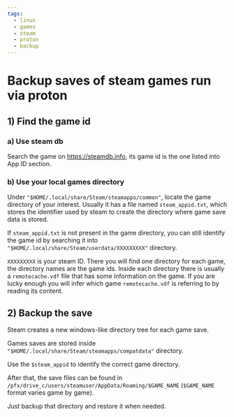 ```yaml
---
tags:
  - linux
  - games
  - steam
  - proton
  - backup
---
```


# Backup saves of steam games run via proton


## 1) Find the game id

### a) Use steam db

Search the game on https://steamdb.info, its game id is the one listed into App ID section.

### b) Use your local games directory

Under `"$HOME/.local/share/Steam/steamapps/common"`, locate the game directory of your interest.
Usually it has a file named `steam_appid.txt`, which stores the identifier used by steam to create the directory where game save data is stored. 

If `steam_appid.txt` is not present in the game directory, you can still identify the game id by searching it into `"$HOME/.local/share/Steam/userdata/XXXXXXXXX"` directory. 

`XXXXXXXXX` is your steam ID. There you will find one directory for each game, the directory names are the game ids.
Inside each directory there is usually a `remotecache.vdf` file that has some information on the game.
If you are lucky enough you will infer which game `remotecache.vdf` is referring to by reading its content.


## 2) Backup the save

Steam creates a new windows-like directory tree for each game save.

Games saves are stored inside `"$HOME/.local/share/Steam/steamapps/compatdata"` directory.

Use the `$steam_appid` to identify the correct game directory.

After that, the save files can be found in `/pfx/drive_c/users/steamuser/AppData/Roaming/$GAME_NAME` (`$GAME_NAME` format varies game by game).

Just backup that directory and restore it when needed.
